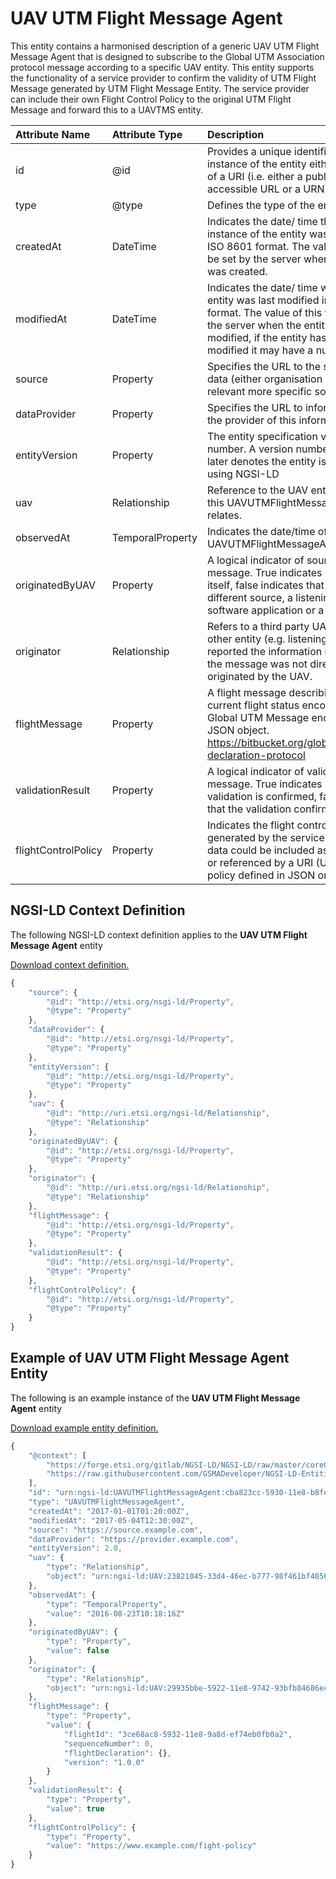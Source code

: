 # UAV UTM Flight Message Agent
This entity contains a harmonised description of a generic UAV UTM Flight Message Agent that is designed to subscribe to the Global UTM Association protocol message according to a specific UAV entity. This entity supports the functionality of a service provider to confirm the validity of UTM Flight Message generated by UTM Flight Message Entity. The service provider can include their own Flight Control Policy to the original UTM Flight Message and forward this to a UAVTMS entity.

| Attribute Name | Attribute Type | Description | Constraint |
|:--- |:--- |:--- |:---:|
| id | @id | Provides a unique identifier for an instance of the entity either in the form of a URI (i.e. either a publicly accessible URL or a URN). | Mandatory |
| type | @type | Defines the type of the entity. | Mandatory |
| createdAt | DateTime | Indicates the date/ time that the instance of the entity was created in ISO 8601 format. The value of this will be set by the server when the entity was created. | Mandatory |
| modifiedAt | DateTime | Indicates the date/ time when the entity was last modified in ISO 8601 format. The value of this will be set by the server when the entity was modified, if the entity has not been modified it may have a null value. | Optional |
| source | Property | Specifies the URL to the source of this data (either organisation or where relevant more specific source) | Recommended |
| dataProvider | Property | Specifies the URL to information about the provider of this information | Recommended |
| entityVersion | Property | The entity specification version as a number. A version number of 2.0 or later denotes the entity is represented using NGSI-LD | Recommended |
| uav | Relationship | Reference to the UAV entity to which this UAVUTMFlightMessageAgent relates. | Mandatory |
| observedAt | TemporalProperty | Indicates the date/time of the UAVUTMFlightMessageAgent record. | Mandatory |
| originatedByUAV | Property | A logical indicator of source of the message. True indicates it is the UAV itself, false indicates that it is a different source, a listening station software application or a different UAV. | Mandatory |
| originator | Relationship | Refers to a third party UAV instance or other entity (e.g. listening station) that reported the information in the case the message was not directly originated by the UAV. | Recommended |
| flightMessage | Property | A flight message describing the current flight status encoded as a Global UTM Message encoded as a JSON object. https://bitbucket.org/global_utm/flight-declaration-protocol | Mandatory |
| validationResult | Property | A logical indicator of validation of the message. True indicates it is the validation is confirmed, false indicates that the validation confirmation fails. | Mandatory |
| flightControlPolicy | Property | Indicates the flight control policy generated by the service provider. This data could be included as a text value or referenced by a URI (URL/URN) to a policy defined in JSON or XML format. | Recommended |

## NGSI-LD Context Definition
The following NGSI-LD context definition applies to the **UAV UTM Flight Message Agent** entity

[Download context definition.](../examples/UAV-UTM-Flight-Message-Agent-context.jsonld)

```JavaScript
{
    "source": {
        "@id": "http://etsi.org/nsgi-ld/Property",
        "@type": "Property"
    },
    "dataProvider": {
        "@id": "http://etsi.org/nsgi-ld/Property",
        "@type": "Property"
    },
    "entityVersion": {
        "@id": "http://etsi.org/nsgi-ld/Property",
        "@type": "Property"
    },
    "uav": {
        "@id": "http://uri.etsi.org/ngsi-ld/Relationship",
        "@type": "Relationship"
    },
    "originatedByUAV": {
        "@id": "http://etsi.org/nsgi-ld/Property",
        "@type": "Property"
    },
    "originator": {
        "@id": "http://uri.etsi.org/ngsi-ld/Relationship",
        "@type": "Relationship"
    },
    "flightMessage": {
        "@id": "http://etsi.org/nsgi-ld/Property",
        "@type": "Property"
    },
    "validationResult": {
        "@id": "http://etsi.org/nsgi-ld/Property",
        "@type": "Property"
    },
    "flightControlPolicy": {
        "@id": "http://etsi.org/nsgi-ld/Property",
        "@type": "Property"
    }
}
```
## Example of UAV UTM Flight Message Agent Entity
The following is an example instance of the **UAV UTM Flight Message Agent** entity

[Download example entity definition.](../examples/UAV-UTM-Flight-Message-Agent.jsonld)

```JavaScript
{
    "@context": [
        "https://forge.etsi.org/gitlab/NGSI-LD/NGSI-LD/raw/master/coreContext/ngsi-ld-core-context.json",
        "https://raw.githubusercontent.com/GSMADeveloper/NGSI-LD-Entities/master/examples/UAV-UTM-Flight-Message-Agent-context.jsonld"
    ],
    "id": "urn:ngsi-ld:UAVUTMFlightMessageAgent:cba823cc-5930-11e8-b8fe-d7c79082c9c7",
    "type": "UAVUTMFlightMessageAgent",
    "createdAt": "2017-01-01T01:20:00Z",
    "modifiedAt": "2017-05-04T12:30:00Z",
    "source": "https://source.example.com",
    "dataProvider": "https://provider.example.com",
    "entityVersion": 2.0,
    "uav": {
        "type": "Relationship",
        "object": "urn:ngsi-ld:UAV:23821045-33d4-46ec-b777-98f461bf4856"
    },
    "observedAt": {
        "type": "TemporalProperty",
        "value": "2016-08-23T10:18:16Z"
    },
    "originatedByUAV": {
        "type": "Property",
        "value": false
    },
    "originator": {
        "type": "Relationship",
        "object": "urn:ngsi-ld:UAV:29935bbe-5922-11e8-9742-93bfb84686ec"
    },
    "flightMessage": {
        "type": "Property",
        "value": {
            "flightId": "3ce68ac8-5932-11e8-9a8d-ef74eb0fb0a2",
            "sequenceNumber": 0,
            "flightDeclaration": {},
            "version": "1.0.0"
        }
    },
    "validationResult": {
        "type": "Property",
        "value": true
    },
    "flightControlPolicy": {
        "type": "Property",
        "value": "https://www.example.com/fight-policy"
    }
}
```
